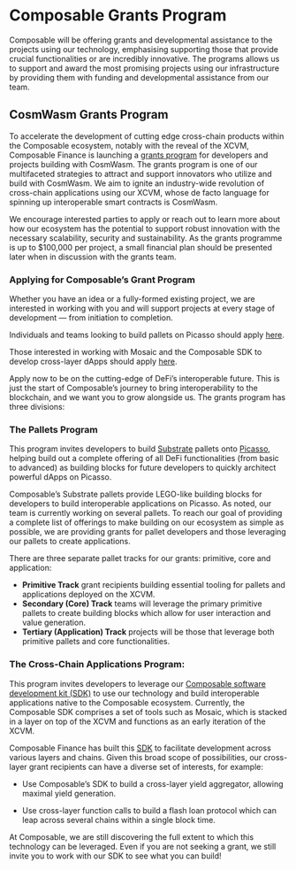 # Composable Grants Program

Composable will be offering grants and developmental assistance to the projects using our technology, 
emphasising supporting those that provide crucial functionalities or are incredibly innovative. 
The programs allows us to support and award the most promising projects using our infrastructure 
by providing them with funding and developmental assistance from our team. 

## CosmWasm Grants Program

To accelerate the development of cutting edge cross-chain products within the Composable ecosystem, 
notably with the reveal of the XCVM, Composable Finance is launching a
[grants program](https://composablefi.medium.com/composable-finance-launches-grants-program-for-cosmwasm-developers-d1d74c3b5765) 
for developers and projects building with CosmWasm. 
The grants program is one of our multifaceted strategies to attract and support innovators who utilize and build with CosmWasm. 
We aim to ignite an industry-wide revolution of cross-chain applications using our XCVM, 
whose de facto language for spinning up interoperable smart contracts is CosmWasm.

We encourage interested parties to apply or reach out to learn more about how our ecosystem has the potential 
to support robust innovation with the necessary scalability, security and sustainability. 
As the grants programme is up to $100,000 per project, 
a small financial plan should be presented later when in discussion with the grants team.

### Applying for Composable’s Grant Program

Whether you have an idea or a fully-formed existing project, 
we are interested in working with you and will support projects at every stage of development — from initiation to completion.

Individuals and teams looking to build pallets on Picasso should apply [here](https://airtable.com/shrGBfRd7HfEFKQOM).

Those interested in working with Mosaic and the Composable SDK to develop cross-layer dApps should apply 
[here](https://airtable.com/shryLItVAiXjWzqdn).

Apply now to be on the cutting-edge of DeFi’s interoperable future. 
This is just the start of Composable’s journey to bring interoperability to the blockchain, 
and we want you to grow alongside us. The grants program has three divisions:

### The Pallets Program

This program invites developers to build [Substrate](https://substrate.io/) 
pallets onto [Picasso](../parachains/picasso-parachain-overview.md), 
helping build out a complete offering of all DeFi functionalities (from basic to advanced) 
as building blocks for future developers to quickly architect powerful dApps on Picasso.

Composable’s Substrate pallets provide LEGO-like building blocks for developers to build interoperable applications on Picasso. 
As noted, our team is currently working on several pallets. 
To reach our goal of providing a complete list of offerings to make building on our ecosystem as simple as possible, 
we are providing grants for pallet developers and those leveraging our pallets to create applications.

There are three separate pallet tracks for our grants: primitive, core and application:

* **Primitive Track** grant recipients building essential tooling for pallets and applications deployed on the XCVM. 
* **Secondary (Core) Track** teams will leverage the primary primitive pallets to create building blocks which allow for 
  user interaction and value generation.
* **Tertiary (Application) Track** projects will be those that leverage both primitive pallets and core functionalities.


### The Cross-Chain Applications Program:

This program invites developers to leverage our 
[Composable software development kit (SDK)](https://sdk-docs.composable.finance/sdk/introduction) 
to use our technology and build interoperable applications native to the Composable ecosystem. 
Currently, the Composable SDK comprises a set of tools such as Mosaic, 
which is stacked in a layer on top of the XCVM and functions as an early iteration of the XCVM.

Composable Finance has built this [SDK](https://sdk-docs.composable.finance/sdk/introduction) 
to facilitate development across various layers and chains. 
Given this broad scope of possibilities, our cross-layer grant recipients can have a diverse set of interests, 
for example:

- Use Composable’s SDK to build a cross-layer yield aggregator, allowing maximal yield generation.

- Use cross-layer function calls to build a flash loan protocol which can leap across several chains within a single 
  block time.

At Composable, we are still discovering the full extent to which this technology can be leveraged. 
Even if you are not seeking a grant, we still invite you to work with our SDK to see what you can build!
